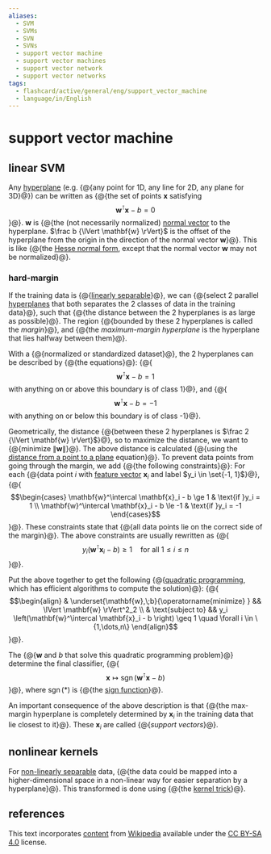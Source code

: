 ```yaml
---
aliases:
  - SVM
  - SVMs
  - SVN
  - SVNs
  - support vector machine
  - support vector machines
  - support vector network
  - support vector networks
tags:
  - flashcard/active/general/eng/support_vector_machine
  - language/in/English
---
```


# support vector machine

## linear SVM

Any [hyperplane](hyperplane.md) (e.g. {@{any point for 1D, any line for 2D, any plane for 3D}@}) can be written as {@{the set of points $\mathbf{x}$ satisfying $$\mathbf{w}^\intercal \mathbf{x} - b = 0$$}@}. $\mathbf{w}$ is {@{the (not necessarily normalized) [normal vector](normal%20(geometry).md) to the hyperplane. $\frac b {\lVert \mathbf{w} \rVert}$ is the offset of the hyperplane from the origin in the direction of the normal vector $\mathbf{w}$}@}. This is like {@{the [Hesse normal form](Hesse%20normal%20form.md), except that the normal vector $\mathbf{w}$ may not be normalized}@}. <!--SR:!2025-12-11,406,310!2025-03-07,196,310!2025-06-20,240,270!2026-09-04,577,290-->

### hard-margin

If the training data is {@{[linearly separable](linear%20separability.md)}@}, we can {@{select 2 parallel [hyperplanes](hyperplane.md) that both separates the 2 classes of data in the training data}@}, such that {@{the distance between the 2 hyperplanes is as large as possible}@}. The region {@{bounded by these 2 hyperplanes is called the _margin_}@}, and {@{the _maximum-margin hyperplane_ is the hyperplane that lies halfway between them}@}. <!--SR:!2025-07-14,303,330!2026-01-17,353,250!2026-11-22,682,330!2025-03-15,194,310!2025-04-29,229,290-->

With a {@{normalized or standardized dataset}@}, the 2 hyperplanes can be described by {@{the equations}@}: {@{$$\mathbf{w}^\intercal \mathbf{x} - b = 1$$ with anything on or above this boundary is of class 1}@}, and {@{$$\mathbf{w}^\intercal \mathbf{x} - b = -1$$ with anything on or below this boundary is of class -1}@}. <!--SR:!2026-08-01,535,330!2025-05-20,259,330!2025-03-27,217,330!2025-05-13,255,330-->

Geometrically, the distance {@{between these 2 hyperplanes is $\frac 2 {\lVert \mathbf{w} \rVert}$}@}, so to maximize the distance, we want to {@{minimize $\lVert \mathbf{w} \rVert$}@}. The above distance is calculated {@{using the [distance from a point to a plane](distance%20from%20a%20point%20to%20a%20plane.md) equation}@}. To prevent data points from going through the margin, we add {@{the following constraints}@}: For each {@{data point $i$ with [feature vector](feature%20vector.md) $\mathbf{x}_i$ and label $y_i \in \set{-1, 1}$}@}, {@{$$\begin{cases} \mathbf{w}^\intercal \mathbf{x}_i - b \ge 1 & \text{if }y_i = 1 \\ \mathbf{w}^\intercal \mathbf{x}_i - b \le -1 & \text{if }y_i = -1 \end{cases}$$}@}. These constraints state that {@{all data points lie on the correct side of the margin}@}. The above constraints are usually rewritten as {@{$$y_i \left(\mathbf{w}^\intercal \mathbf{x}_i - b \right) \ge 1 \quad \text{for all }1 \le i \le n$$}@}. <!--SR:!2025-05-01,89,290!2026-07-28,586,330!2026-03-13,477,310!2025-03-17,209,330!2025-12-21,365,290!2025-03-15,207,310!2025-05-31,269,330!2025-03-07,191,290-->

Put the above together to get the following {@{[quadratic programming](quadratic%20programming.md), which has efficient algorithms to compute the solution}@}: {@{$$\begin{align} & \underset{\mathbf{w},\;b}{\operatorname{minimize} } && \lVert \mathbf{w} \rVert^2_2 \\ & \text{subject to} && y_i \left(\mathbf{w}^\intercal \mathbf{x}_i - b \right) \geq 1 \quad \forall i \in \{1,\dots,n\} \end{align}$$}@}. <!--SR:!2025-04-21,202,270!2025-03-18,189,270-->

The {@{$\mathbf{w}$ and $b$ that solve this quadratic programming problem}@} determine the final classifier, {@{$$\mathbf{x} \mapsto \operatorname{sgn}\left(\mathbf{w}^\intercal \mathbf{x} - b \right)$$}@}, where $\operatorname{sgn}(*)$ is {@{the [sign function](sign%20function.md)}@}. <!--SR:!2026-10-10,647,330!2025-03-08,201,310!2025-07-15,303,330-->

An important consequence of the above description is that {@{the max-margin hyperplane is completely determined by $\mathbf{x}_i$ in the training data that lie closest to it}@}. These $\mathbf{x}_i$ are called {@{_support vectors_}@}. <!--SR:!2025-06-01,269,330!2027-02-12,729,330-->

## nonlinear kernels

For [non-linearly separable](linear%20separability.md) data, {@{the data could be mapped into a higher-dimensional space in a non-linear way for easier separation by a hyperplane}@}. This transformed is done using {@{the [kernel trick](kernel%20method.md#mathematics%20the%20kernel%20trick)}@}. <!--SR:!2026-02-02,445,310!2025-04-15,231,330-->

## references

This text incorporates [content](https://en.wikipedia.org/wiki/support_vector_machine) from [Wikipedia](Wikipedia.md) available under the [CC BY-SA 4.0](https://creativecommons.org/licenses/by-sa/4.0/) license.
